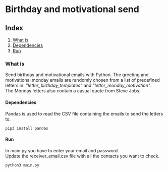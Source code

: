 # Birthday and motivational send

## Index
1. [What is](#What-is)
2. [Dependencies](#Dependencies)
3. [Run](#Run)



### What is
Send birthday and motivational emails with Python. The greeting and motivational monday emails are randomly chosen from a list of predefined letters in: *"letter_birthday_templates"* and *"letter_monday_motivation"*.  
The Monday letters also contain a casual quote from Steve Jobs.

#### Dependencies
Pandas is used to read the CSV file containing the emails to send the letters to.
```
pip3 install pandas
```
#### Run
In main.py you have to enter your email and password.  
Update the receiver_email.csv file with all the contacts you want to check.
```
python3 main.py
```